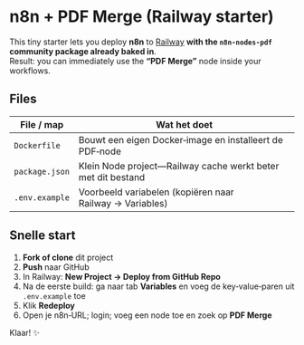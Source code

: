 # n8n + PDF Merge (Railway starter)

This tiny starter lets you deploy **n8n** to [Railway](https://railway.app) **with the `n8n-nodes-pdf` community package already baked in**.  
Result: you can immediately use the **“PDF Merge”** node inside your workflows.

## Files

| File / map          | Wat het doet                                    |
|---------------------|-------------------------------------------------|
| `Dockerfile`        | Bouwt een eigen Docker‑image en installeert de PDF‑node |
| `package.json`      | Klein Node project—Railway cache werkt beter met dit bestand |
| `.env.example`      | Voorbeeld variabelen (kopiëren naar Railway → Variables) |

## Snelle start

1. **Fork of clone** dit project  
2. **Push** naar GitHub  
3. In Railway: **New Project → Deploy from GitHub Repo**  
4. Na de eerste build: ga naar tab **Variables** en voeg de key‑value‑paren uit `.env.example` toe  
5. Klik **Redeploy**  
6. Open je n8n‑URL; login; voeg een node toe en zoek op **PDF Merge**  

Klaar! ✨
